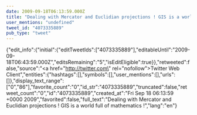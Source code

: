 ```yaml
---
date: 2009-09-18T06:13:59.000Z
title: "Dealing with Mercator and Euclidian projections ! GIS is a world full of mathematics !″"
user_mentions: "undefined"
tweet_id: "4073335889"
pub_type: "tweet"
---
```

{"edit_info":{"initial":{"editTweetIds":["4073335889"],"editableUntil":"2009-09-18T06:43:59.000Z","editsRemaining":"5","isEditEligible":true}},"retweeted":false,"source":"<a href=\"http://twitter.com\" rel=\"nofollow\">Twitter Web Client</a>","entities":{"hashtags":[],"symbols":[],"user_mentions":[],"urls":[]},"display_text_range":["0","86"],"favorite_count":"0","id_str":"4073335889","truncated":false,"retweet_count":"0","id":"4073335889","created_at":"Fri Sep 18 06:13:59 +0000 2009","favorited":false,"full_text":"Dealing with Mercator and Euclidian projections ! GIS is a world full of mathematics !","lang":"en"}
